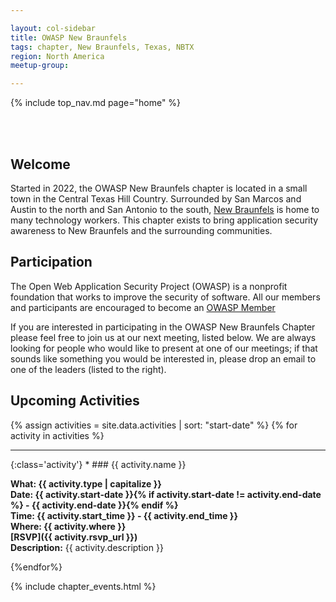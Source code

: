 ```yaml
---

layout: col-sidebar
title: OWASP New Braunfels
tags: chapter, New Braunfels, Texas, NBTX
region: North America
meetup-group:

---
```


{% include top_nav.md page="home" %}

<br/><br/>

## Welcome
Started in 2022, the OWASP New Braunfels chapter is located in a small town in the Central Texas Hill Country. Surrounded by San Marcos and Austin to the north and San Antonio to the south, [New Braunfels](https://nbtexas.org/) is home to many technology workers. This chapter
exists to bring application security awareness to New Braunfels and the surrounding communities. 

## Participation
The Open Web Application Security Project (OWASP) is a nonprofit foundation that works to improve the security of software. All our members and participants are encouraged to become an [OWASP Member](https://owasp.org/membership/)

If you are interested in participating in the OWASP New Braunfels Chapter please feel free to join us at our next meeting, listed below. We are always looking for people who would like to present at one of our meetings; if that sounds like something you would
be interested in, please drop an email to one of the leaders (listed to the right).


Upcoming Activities
---------------------
{% assign activities = site.data.activities | sort: "start-date" %}
{% for activity in activities %}
<hr>
{:class='activity'}
* ### {{ activity.name }}

  **What: {{ activity.type | capitalize }}**<br>
  **Date: {{ activity.start-date }}{% if activity.start-date != activity.end-date %} - {{ activity.end-date }}{% endif %}**<br>
  **Time: {{ activity.start_time }} - {{ activity.end_time }}**<br>
  **Where: {{ activity.where }}**<br>
  **[RSVP]({{ activity.rsvp_url }})**<br>
  **Description:**
  {{ activity.description }}<br>

{%endfor%}


{% include chapter_events.html %}
